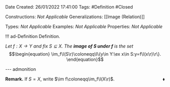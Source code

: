 <br />
<br />

Date Created: 26/01/2022 17:41:00
Tags: #Definition #Closed 

Constructions: _Not Applicable_
Generalizations: [[Image (Relation)]]

Types: _Not Applicable_
Examples: _Not Applicable_ 
Properties: _Not Applicable_

!!! ad-Definition Definition.

_Let $f:X\to Y$ and fix $S\subseteq X$. The **image of $S$ under $f$** is the set_
$$\begin{equation}
    \im_f\l(S\r)\coloneqq\l\{y\in Y:\ex x\in S:y=f\l(x\r)\r\}.
\end{equation}$$

--- admonition

**Remark.** If $S=X$, write $\im f\coloneqq\im_f\l(X\r)$.<span style="float:right;">$\blacklozenge$</span>
